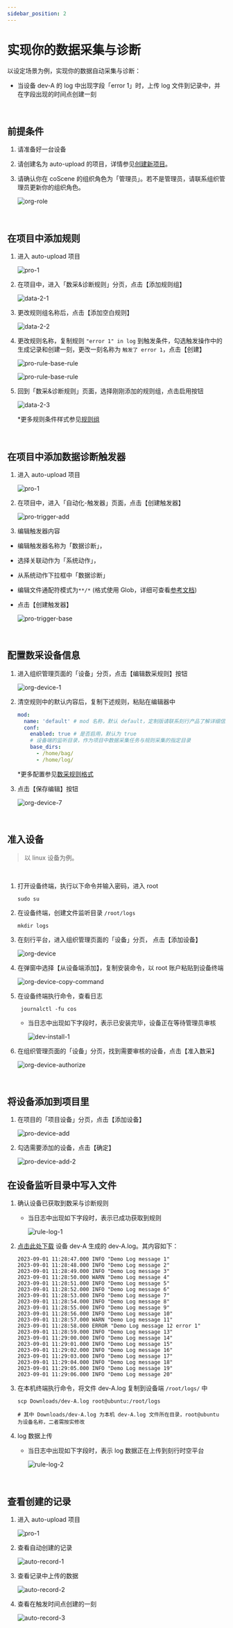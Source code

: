 ```yaml
---
sidebar_position: 2
---
```


# 实现你的数据采集与诊断

以设定场景为例，实现你的数据自动采集与诊断：

- 当设备 dev-A 的 log 中出现字段「error 1」时，上传 log 文件到记录中，并在字段出现的时间点创建一刻

<br />

## 前提条件

1. 请准备好一台设备

2. 请创建名为 auto-upload 的项目，详情参见[创建新项目](https://docs.coscene.cn/docs/recipes/project)。

3. 请确认你在 coScene 的组织角色为「管理员」。若不是管理员，请联系组织管理员更新你的组织角色。

   ![org-role](../img/org-role.png)

<br />

## 在项目中添加规则

1. 进入 auto-upload 项目

   ![pro-1](../img/pro-1.png)

2. 在项目中，进入「数采&诊断规则」分页，点击【添加规则组】

   ![data-2-1](../img/9-add-rule-set.png)

3. 更改规则组名称后，点击【添加空白规则】

   ![data-2-2](../img/9-add-rule.png)

4. 更改规则名称，复制规则 `"error 1" in log` 到触发条件，勾选触发操作中的生成记录和创建一刻，更改一刻名称为 `触发了 error 1`，点击【创建】

   ![pro-rule-base-rule](../img/pro-rule-base-rule-1.png)

   ![pro-rule-base-rule](../img/pro-rule-base-rule-2.png)

5. 回到「数采&诊断规则」页面，选择刚刚添加的规则组，点击启用按钮

   ![data-2-3](../img/9-enable-rule-set.png)

   \*更多规则条件样式参见[规则组](./3-add-rule.md#规则组)

<br />

## 在项目中添加数据诊断触发器

1. 进入 auto-upload 项目

   ![pro-1](../img/pro-1.png)

2. 在项目中，进入「自动化-触发器」页面，点击【创建触发器】

   ![pro-trigger-add](../img/pro-trigger-add.png)

3. 编辑触发器内容

- 编辑触发器名称为「数据诊断」，
- 选择关联动作为「系统动作」，
- 从系统动作下拉框中「数据诊断」
- 编辑文件通配符模式为`**/*` (格式使用 Glob，详细可查看[参考文档](https://www.malikbrowne.com/blog/a-beginners-guide-glob-patterns/))
- 点击【创建触发器】

  ![pro-trigger-base](../img/pro-trigger-edit.png)

<br />

## 配置数采设备信息

1. 进入组织管理页面的「设备」分页，点击【编辑数采规则】按钮

   ![org-device-1](../img/org-device-1.png)

2. 清空规则中的默认内容后，复制下述规则，粘贴在编辑器中

   ```yaml
   mod:
     name: 'default' # mod 名称，默认 default，定制版请联系刻行产品了解详细信息
     conf:
       enabled: true # 是否启用，默认为 true
       # 设备端的监听目录，作为项目中数据采集任务与规则采集的指定目录
       base_dirs:
         - /home/bag/
         - /home/log/
   ```

   \*更多配置参见[数采规则格式](https://docs.coscene.cn/docs/recipes/device/device-collector/#%E6%95%B0%E9%87%87%E8%A7%84%E5%88%99%E6%A0%BC%E5%BC%8F)

3. 点击【保存编辑】按钮

   ![org-device-7](../img/org-device-7.png)

<br />

## 准入设备

> 以 linux 设备为例。

<br />

1. 打开设备终端，执行以下命令并输入密码，进入 root

   ```
   sudo su
   ```

2. 在设备终端，创建文件监听目录 `/root/logs`

   ```
   mkdir logs
   ```

3. 在刻行平台，进入组织管理页面的「设备」分页， 点击【添加设备】

   ![org-device](../img/org-device-add.png)

4. 在弹窗中选择【从设备端添加】，复制安装命令，以 root 账户粘贴到设备终端

   ![org-device-copy-command](../img/org-device-copy-command.png)

5. 在设备终端执行命令，查看日志

   ```
    journalctl -fu cos
   ```

   - 当日志中出现如下字段时，表示已安装完毕，设备正在等待管理员审核

     ![dev-install-1](../img/dev-install-1.png)

6. 在组织管理页面的「设备」分页，找到需要审核的设备，点击【准入数采】

   ![org-device-authorize](../img/org-device-authorize.png)

<br />

## 将设备添加到项目里

1.  在项目的「项目设备」分页，点击【添加设备】

    ![pro-device-add](../img/pro-device-add-1.png)

2.  勾选需要添加的设备，点击【确定】

    ![pro-device-add-2](../img/pro-device-add-2.png)

## 在设备监听目录中写入文件

1. 确认设备已获取到数采与诊断规则

   - 当日志中出现如下字段时，表示已成功获取到规则

     ![rule-log-1](../img/rule-log-1.png)

2. <a href="https://coscene-artifacts-prod.oss-cn-hangzhou.aliyuncs.com/docs/4-recipes/data-diagnosis/dev-A.log.zip" download>点击此处下载</a> 设备 dev-A 生成的 dev-A.log。其内容如下：

   ```
   2023-09-01 11:28:47.000 INFO "Demo Log message 1"
   2023-09-01 11:28:48.000 INFO "Demo Log message 2"
   2023-09-01 11:28:49.000 INFO "Demo Log message 3"
   2023-09-01 11:28:50.000 WARN "Demo Log message 4"
   2023-09-01 11:28:51.000 INFO "Demo Log message 5"
   2023-09-01 11:28:52.000 INFO "Demo Log message 6"
   2023-09-01 11:28:53.000 INFO "Demo Log message 7"
   2023-09-01 11:28:54.000 INFO "Demo Log message 8"
   2023-09-01 11:28:55.000 INFO "Demo Log message 9"
   2023-09-01 11:28:56.000 INFO "Demo Log message 10"
   2023-09-01 11:28:57.000 WARN "Demo Log message 11"
   2023-09-01 11:28:58.000 ERROR "Demo Log message 12 error 1"
   2023-09-01 11:28:59.000 INFO "Demo Log message 13"
   2023-09-01 11:29:00.000 INFO "Demo Log message 14"
   2023-09-01 11:29:01.000 INFO "Demo Log message 15"
   2023-09-01 11:29:02.000 INFO "Demo Log message 16"
   2023-09-01 11:29:03.000 INFO "Demo Log message 17"
   2023-09-01 11:29:04.000 INFO "Demo Log message 18"
   2023-09-01 11:29:05.000 INFO "Demo Log message 19"
   2023-09-01 11:29:06.000 INFO "Demo Log message 20"
   ```

3. 在本机终端执行命令，将文件 dev-A.log 复制到设备端 `/root/logs/` 中

   ```
   scp Downloads/dev-A.log root@ubuntu:/root/logs

   # 其中 Downloads/dev-A.log 为本机 dev-A.log 文件所在目录，root@ubuntu 为设备名称，二者需按实修改
   ```

4. log 数据上传

   - 当日志中出现如下字段时，表示 log 数据正在上传到刻行时空平台

     ![rule-log-2](../img/rule-log-2.png)

<br />

## 查看创建的记录

1. 进入 auto-upload 项目

   ![pro-1](../img/pro-1.png)

2. 查看自动创建的记录

   ![auto-record-1](../img/auto-record-1.png)

3. 查看记录中上传的数据

   ![auto-record-2](../img/auto-record-2.png)

4. 查看在触发时间点创建的一刻

   ![auto-record-3](../img/auto-record-3.png)

<br />
